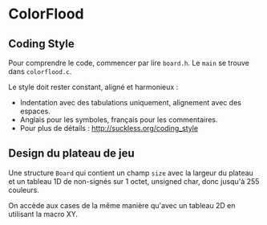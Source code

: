# ColorFlood

## Coding Style

Pour comprendre le code, commencer par lire `board.h`.
Le `main` se trouve dans `colorflood.c`.

Le style doit rester constant, aligné et harmonieux :
- Indentation avec des tabulations uniquement, alignement avec des espaces.
- Anglais pour les symboles, français pour les commentaires.
- Pour plus de détails : http://suckless.org/coding_style

## Design du plateau de jeu

Une structure `Board` qui contient un champ `size` avec la largeur
du plateau et un tableau 1D de non-signés sur 1 octet,
unsigned char, donc jusqu'à 255 couleurs.

On accède aux cases de la même manière qu'avec un tableau 2D en
utilisant la macro XY.
